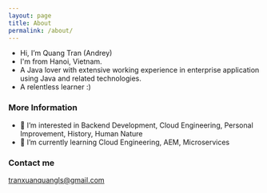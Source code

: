 ```yaml
---
layout: page
title: About
permalink: /about/
---
```


- Hi, I’m Quang Tran (Andrey)
- I'm from Hanoi, Vietnam. 
- A Java lover with extensive working experience in enterprise application using Java and related technologies.
- A relentless learner :) 

### More Information

- 👀 I’m interested in Backend Development, Cloud Engineering, Personal Improvement, History, Human Nature
- 🌱 I’m currently learning Cloud Engineering, AEM, Microservices

### Contact me

[tranxuanquangls@gmail.com](mailto:tranxuanquangls@gmail.com)
